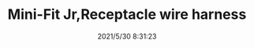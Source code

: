 ﻿---
layout: post 
title: Mini-Fit Jr,Receptacle wire harness
tags: MX40
categories: wire-harness
overview: 
series: 
part_number: 0505-1
thumb_img: 
image: static/202105/505-20210530.jpg
date: 2021/5/30 8:31:23
---



